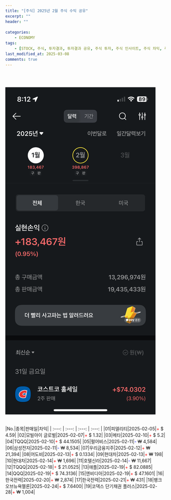 ```yaml
---
title: "[주식] 2025년 2월 주식 수익 공유"
excerpt: ""
header: ""

categories:
    - ECONOMY
tags:
    - [STOCK, 주식, 투자결과, 투자결과 공유, 주식 투자, 주식 인사이트, 주식 차익, 주식투자 하는 방법]
last_modified_at: 2025-03-08
comments: true
---
```

<br><br>

![0](/upload/2025-03-08-2025년_2월_수익.md/0.png)

<br>
|No.|종목|판매일|차익|
| :---: | :---: | :---: | :---: |
|01|피델리티|2025-02-05|<span style="color:red">+</span> $ 4.59|
|02|모빌아이 글로벌|2025-02-07|<span style="color:red">+</span> $ 1.32|
|03|메타|2025-02-10|<span style="color:red">+</span> $ 5.2|
|04|TQQQ|2025-02-10|<span style="color:red">+</span> $ 44.1505|
|05|펄어비스|2025-02-11|<span style="color:blue">-</span> ₩ 4,584|
|06|삼성전자|2025-02-11|<span style="color:blue">-</span> ₩ 8,534|
|07|우리금융지주|2025-02-12|<span style="color:red">+</span> ₩ 21,394|
|08|어도비|2025-02-13|<span style="color:red">+</span> $ 0.1334|
|09|현대차|2025-02-13|<span style="color:red">+</span> ₩ 198|
|10|현대차|2025-02-14|<span style="color:red">+</span> ₩ 1,696|
|11|호텔신라|2025-02-14|<span style="color:blue">-</span> ₩ 11,667|
|12|TQQQ|2025-02-18|<span style="color:red">+</span> $ 21.0525|
|13|애플|2025-02-19|<span style="color:red">+</span> $ 82.0885|
|14|QQQ|2025-02-19|<span style="color:red">+</span> $ 74.3136|
|15|엔비디아|2025-02-19|<span style="color:red">+</span> $ 47.1601|
|16|한국전력|2025-02-20|<span style="color:red">+</span> ₩ 2,874|
|17|한국전력|2025-02-21|<span style="color:red">+</span> ₩ 431|
|18|뱅크오브뉴욕멜론|2025-02-24|<span style="color:red">+</span> $ 7.6400|
|19|코덱스 단기채권 플러스|2025-02-28|<span style="color:red">+</span> ₩ 1,004|










